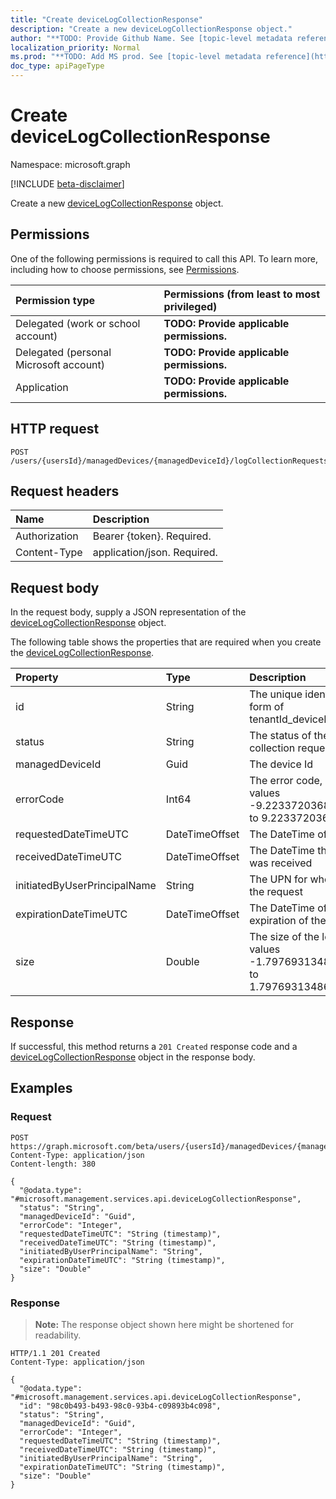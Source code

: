 ```yaml
---
title: "Create deviceLogCollectionResponse"
description: "Create a new deviceLogCollectionResponse object."
author: "**TODO: Provide Github Name. See [topic-level metadata reference](https://msgo.azurewebsites.net/add/document/guidelines/metadata.html#topic-level-metadata)**"
localization_priority: Normal
ms.prod: "**TODO: Add MS prod. See [topic-level metadata reference](https://msgo.azurewebsites.net/add/document/guidelines/metadata.html#topic-level-metadata)**"
doc_type: apiPageType
---
```


# Create deviceLogCollectionResponse
Namespace: microsoft.graph

[!INCLUDE [beta-disclaimer](../../includes/beta-disclaimer.md)]

Create a new [deviceLogCollectionResponse](../resources/devicelogcollectionresponse.md) object.

## Permissions
One of the following permissions is required to call this API. To learn more, including how to choose permissions, see [Permissions](/graph/permissions-reference).

|Permission type|Permissions (from least to most privileged)|
|:---|:---|
|Delegated (work or school account)|**TODO: Provide applicable permissions.**|
|Delegated (personal Microsoft account)|**TODO: Provide applicable permissions.**|
|Application|**TODO: Provide applicable permissions.**|

## HTTP request

<!-- {
  "blockType": "ignored"
}
-->
``` http
POST /users/{usersId}/managedDevices/{managedDeviceId}/logCollectionRequests
```

## Request headers
|Name|Description|
|:---|:---|
|Authorization|Bearer {token}. Required.|
|Content-Type|application/json. Required.|

## Request body
In the request body, supply a JSON representation of the [deviceLogCollectionResponse](../resources/devicelogcollectionresponse.md) object.

The following table shows the properties that are required when you create the [deviceLogCollectionResponse](../resources/devicelogcollectionresponse.md).

|Property|Type|Description|
|:---|:---|:---|
|id|String|The unique identifier in the form of tenantId_deviceId_requestId|
|status|String|The status of the log collection request|
|managedDeviceId|Guid|The device Id|
|errorCode|Int64|The error code, if any. Valid values -9.22337203685478E+18 to 9.22337203685478E+18|
|requestedDateTimeUTC|DateTimeOffset|The DateTime of the request|
|receivedDateTimeUTC|DateTimeOffset|The DateTime the request was received|
|initiatedByUserPrincipalName|String|The UPN for who initiated the request|
|expirationDateTimeUTC|DateTimeOffset|The DateTime of the expiration of the logs|
|size|Double|The size of the logs. Valid values -1.79769313486232E+308 to 1.79769313486232E+308|



## Response

If successful, this method returns a `201 Created` response code and a [deviceLogCollectionResponse](../resources/devicelogcollectionresponse.md) object in the response body.

## Examples

### Request
<!-- {
  "blockType": "request",
  "name": "create_devicelogcollectionresponse_from_"
}
-->
``` http
POST https://graph.microsoft.com/beta/users/{usersId}/managedDevices/{managedDeviceId}/logCollectionRequests
Content-Type: application/json
Content-length: 380

{
  "@odata.type": "#microsoft.management.services.api.deviceLogCollectionResponse",
  "status": "String",
  "managedDeviceId": "Guid",
  "errorCode": "Integer",
  "requestedDateTimeUTC": "String (timestamp)",
  "receivedDateTimeUTC": "String (timestamp)",
  "initiatedByUserPrincipalName": "String",
  "expirationDateTimeUTC": "String (timestamp)",
  "size": "Double"
}
```


### Response
>**Note:** The response object shown here might be shortened for readability.
<!-- {
  "blockType": "response",
  "truncated": true,
  "@odata.type": "microsoft.management.services.api.deviceLogCollectionResponse"
}
-->
``` http
HTTP/1.1 201 Created
Content-Type: application/json

{
  "@odata.type": "#microsoft.management.services.api.deviceLogCollectionResponse",
  "id": "98c0b493-b493-98c0-93b4-c09893b4c098",
  "status": "String",
  "managedDeviceId": "Guid",
  "errorCode": "Integer",
  "requestedDateTimeUTC": "String (timestamp)",
  "receivedDateTimeUTC": "String (timestamp)",
  "initiatedByUserPrincipalName": "String",
  "expirationDateTimeUTC": "String (timestamp)",
  "size": "Double"
}
```

